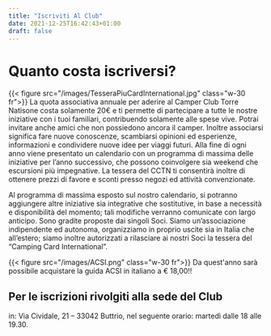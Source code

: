 ```yaml
---
title: "Iscriviti Al Club"
date: 2021-12-25T16:42:43+01:00
draft: false
---
```




# Quanto costa iscriversi?

{{< figure src="/images/TesseraPiuCardInternational.jpg" class="w-30 fr">}}
La quota associativa annuale per aderire al Camper Club Torre Natisone costa solamente 20€ e ti permette di partecipare a tutte le nostre iniziative con i tuoi familiari, contribuendo solamente alle spese vive. Potrai invitare anche amici che non possiedono ancora il camper. Inoltre associarsi significa fare nuove conoscenze, scambiarsi opinioni ed esperienze, informazioni e condividere nuove idee per viaggi futuri. Alla fine di ogni anno viene presentato un calendario con un programma di massima delle iniziative per l’anno successivo, che possono coinvolgere sia weekend che escursioni più impegnative. La tessera del CCTN ti consentirà inoltre di ottenere prezzi di favore e sconti presso negozi ed attività convenzionate.


Al programma di massima esposto sul nostro calendario, si potranno aggiungere altre iniziative sia integrative che sostitutive, in base a necessità e disponibilità del momento; tali modifiche verranno comunicate con largo anticipo. Sono gradite proposte dai singoli Soci. Siamo un’associazione indipendente ed autonoma, organizziamo in proprio uscite sia in Italia che all’estero; siamo inoltre autorizzati a rilasciare ai nostri Soci la tessera del “Camping Card International”.


{{< figure src="/images/ACSI.png"  class="w-30 fr">}}
Da quest'anno sarà possibile acquistare la guida ACSI in italiano a € 18,00!!




## Per le iscrizioni rivolgiti alla sede del Club

in: Via Cividale, 21 – 33042 Buttrio, nel seguente orario: martedì dalle 18 alle 19.30.

